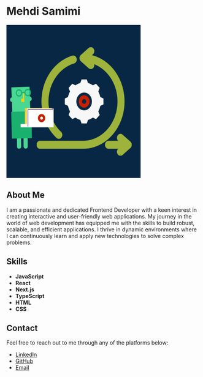 # Mehdi Samimi

<img src="https://raw.githubusercontent.com/samimideveloper/mehdisamimi/4c8115c1128dd2ff13067e25cc9916638775d9b6/mehdisamimi.gif" alt="Coder GIF" width="350" height="400"/>

## About Me

I am a passionate and dedicated Frontend Developer with a keen interest in creating interactive and user-friendly web applications. My journey in the world of web development has equipped me with the skills to build robust, scalable, and efficient applications. I thrive in dynamic environments where I can continuously learn and apply new technologies to solve complex problems.

## Skills

- **JavaScript**
- **React**
- **Next.js**
- **TypeScript**
- **HTML**
- **CSS**

## Contact

Feel free to reach out to me through any of the platforms below:

- [LinkedIn](https://www.linkedin.com/in/mahdisamimi/)
- [GitHub](https://github.com/samimideveloper)
- [Email](samimi.dev@gmail.com)
